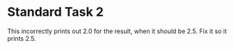 # Standard Task 2
This incorrectly prints out 2.0 for the result, when it should be 2.5. Fix it so it prints 2.5. 